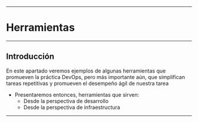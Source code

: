 ***
# Herramientas
---
## Introducción

En este apartado veremos ejemplos de algunas herramientas que promueven la
práctica DevOps, pero más importante aún, que simplifican tareas repetitivas y
promueven el desempeño ágil de nuestra tarea

* Presentaremos entonces, herramientas que sirven:
  * Desde la perspectiva de desarrollo
  * Desde la perspectiva de infraestructura
***
